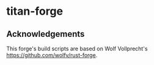 # titan-forge

## Acknowledgements

This forge's build scripts are based on Wolf Vollprecht's https://github.com/wolfv/rust-forge.

